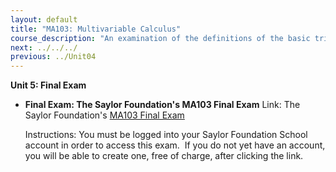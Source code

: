 ```yaml
---
layout: default
title: "MA103: Multivariable Calculus"
course_description: "An examination of the definitions of the basic trigonometric functions and their properties, trigonometric equations and identities, the laws of sines and cosines, polar coordinates and graphs, parametric equations, and elementary vector operations."
next: ../../../
previous: ../Unit04
---
```

**Unit 5: Final Exam** <span id="5"></span> 
-   **Final Exam: The Saylor Foundation's MA103 Final Exam**
    Link: The Saylor Foundation's [MA103 Final
    Exam](http://school.saylor.org/mod/quiz/view.php?id=477)  
      
     Instructions: You must be logged into your Saylor Foundation School
    account in order to access this exam.  If you do not yet have an
    account, you will be able to create one, free of charge, after
    clicking the link. 


